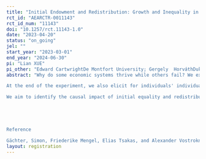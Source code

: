 ```yaml
---
title: "Initial Endowment and Redistribution: Growth and Inequality in Dynamic Public Good Game"
rct_id: "AEARCTR-0011143"
rct_id_num: "11143"
doi: "10.1257/rct.11143-1.0"
date: "2023-04-20"
status: "on_going"
jel: ""
start_year: "2023-03-01"
end_year: "2024-06-30"
pi: "Lian XUE"
pi_other: "Edward CartwrightDe Montfort University; Gergely  HorváthDuke Kunshan University; Friederike  MengelUniversity of Essex"
abstract: "Why do some economic systems thrive while others fail? We explore the question in an experimental framework with the dynamic public good game (Gachter et al., 2017), where each agent's wealth at the end of period t serves as her endowment in t+1. We exogenously vary the initial endowment equality and the existence of market institutions for redistribution across treatments to examine factors that affect growth and inequality within and across experimental groups. In a 2 by 3 between-subject design, we vary two key factors: (1) whether participants' initial endowment is equal or unequal (with half of the participants receiving twice the endowment). (2) whether participants have the opportunity to redistribute, through uniform taxation, at the end of a period. Additionally, we compare whether the redistribution policy is endogenously voted among group members or exogenous given by the experimenter. 
At the end of the experiment, we also elicit for individuals' individual characteristics and risk-, social- and redistributive preferences.
We aim to identify the causal impact of initial equality and redistribution policies on growth and inequality, the correlation between individual preferences and cooperative behaviour (i.e., contribution and voting) and heterogeneous effects across individuals. 


Reference
Gächter, Simon, Friederike Mengel, Elias Tsakas, and Alexander Vostroknutov. "Growth and inequality in public good provision." Journal of Public Economics 150 (2017): 1-13."
layout: registration
---
```


